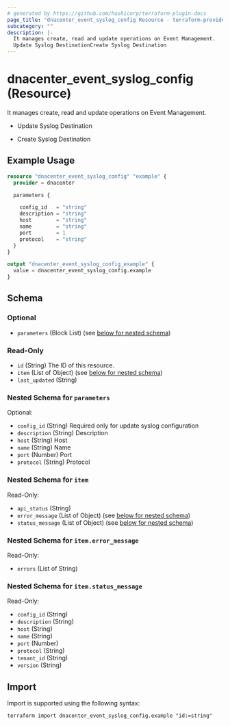 ```yaml
---
# generated by https://github.com/hashicorp/terraform-plugin-docs
page_title: "dnacenter_event_syslog_config Resource - terraform-provider-dnacenter"
subcategory: ""
description: |-
  It manages create, read and update operations on Event Management.
  Update Syslog DestinationCreate Syslog Destination
---
```


# dnacenter_event_syslog_config (Resource)

It manages create, read and update operations on Event Management.

- Update Syslog Destination

- Create Syslog Destination

## Example Usage

```terraform
resource "dnacenter_event_syslog_config" "example" {
  provider = dnacenter

  parameters {

    config_id   = "string"
    description = "string"
    host        = "string"
    name        = "string"
    port        = 1
    protocol    = "string"
  }
}

output "dnacenter_event_syslog_config_example" {
  value = dnacenter_event_syslog_config.example
}
```

<!-- schema generated by tfplugindocs -->
## Schema

### Optional

- `parameters` (Block List) (see [below for nested schema](#nestedblock--parameters))

### Read-Only

- `id` (String) The ID of this resource.
- `item` (List of Object) (see [below for nested schema](#nestedatt--item))
- `last_updated` (String)

<a id="nestedblock--parameters"></a>
### Nested Schema for `parameters`

Optional:

- `config_id` (String) Required only for update syslog configuration
- `description` (String) Description
- `host` (String) Host
- `name` (String) Name
- `port` (Number) Port
- `protocol` (String) Protocol


<a id="nestedatt--item"></a>
### Nested Schema for `item`

Read-Only:

- `api_status` (String)
- `error_message` (List of Object) (see [below for nested schema](#nestedobjatt--item--error_message))
- `status_message` (List of Object) (see [below for nested schema](#nestedobjatt--item--status_message))

<a id="nestedobjatt--item--error_message"></a>
### Nested Schema for `item.error_message`

Read-Only:

- `errors` (List of String)


<a id="nestedobjatt--item--status_message"></a>
### Nested Schema for `item.status_message`

Read-Only:

- `config_id` (String)
- `description` (String)
- `host` (String)
- `name` (String)
- `port` (Number)
- `protocol` (String)
- `tenant_id` (String)
- `version` (String)

## Import

Import is supported using the following syntax:

```shell
terraform import dnacenter_event_syslog_config.example "id:=string"
```
